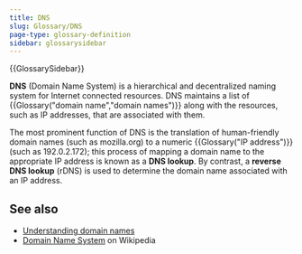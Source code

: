 ```yaml
---
title: DNS
slug: Glossary/DNS
page-type: glossary-definition
sidebar: glossarysidebar
---
```


{{GlossarySidebar}}

**DNS** (Domain Name System) is a hierarchical and decentralized naming system for Internet connected resources. DNS maintains a list of {{Glossary("domain name","domain names")}} along with the resources, such as IP addresses, that are associated with them.

The most prominent function of DNS is the translation of human-friendly domain names (such as mozilla.org) to a numeric {{Glossary("IP address")}} (such as 192.0.2.172); this process of mapping a domain name to the appropriate IP address is known as a **DNS lookup**. By contrast, a **reverse DNS lookup** (rDNS) is used to determine the domain name associated with an IP address.

## See also

- [Understanding domain names](/en-US/docs/Learn/Common_questions/Web_mechanics/What_is_a_domain_name)
- [Domain Name System](https://en.wikipedia.org/wiki/Domain_Name_System) on Wikipedia

